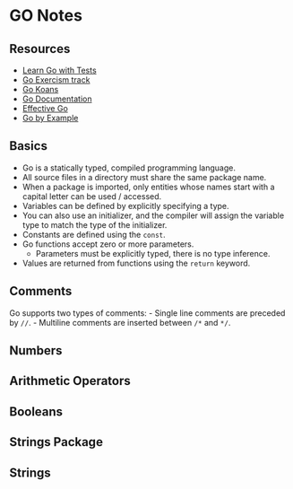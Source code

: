 # GO Notes

## Resources

- [Learn Go with Tests](https://quii.gitbook.io/learn-go-with-tests)
- [Go Exercism track](https://exercism.org/tracks/go/concepts)
- [Go Koans](https://github.com/cdarwin/go-koans)
- [Go Documentation](https://golang.org/doc/)
- [Effective Go](https://golang.org/doc/effective_go.html)
- [Go by Example](https://gobyexample.com/)

## Basics

- Go is a statically typed, compiled programming language.
- All source files in a directory must share the same package name.
- When a package is imported, only entities whose names start with a capital letter can be used / accessed.
- Variables can be defined by explicitly specifying a type.
- You can also use an initializer, and the compiler will assign the variable type to match the type of the initializer.
- Constants are defined using the `const`.
- Go functions accept zero or more parameters.
    - Parameters must be explicitly typed, there is no type inference.
- Values are returned from functions using the `return` keyword.

## Comments

Go supports two types of comments:
    - Single line comments are preceded by `//`.
    - Multiline comments are inserted between `/*` and `*/`.

## Numbers

## Arithmetic Operators

## Booleans

## Strings Package

## Strings
